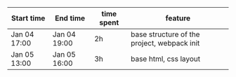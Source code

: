 | Start time   | End time     | time spent | feature                                     |
| ------------ | ------------ | ---------- | ------------------------------------------- |
| Jan 04 17:00 | Jan 04 19:00 | 2h         | base structure of the project, webpack init |
| Jan 05 13:00 | Jan 05 16:00 | 3h         | base html, css layout                       |
